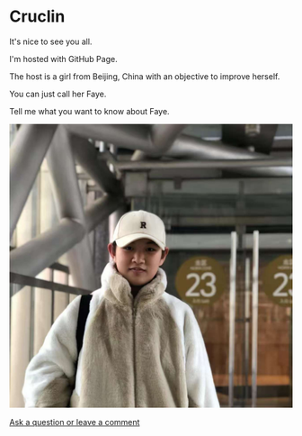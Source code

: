 # Cruclin
<html>
<body>
<p>It's nice to see you all.</p>
<p>I'm hosted with GitHub Page.</p>
<p>The host is a girl from Beijing, China with an objective to improve herself.</p>
<p>You can just call her Faye.</p>
<p>Tell me what you want to know about Faye.</p>
<img src="Image-1.jpg" alt="This is Faye">

[Ask a question or leave a comment](https://github.com/YourUsername/YourRepo/discussions)
</body>
</html>
